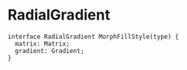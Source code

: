 # RadialGradient

```
interface RadialGradient MorphFillStyle(type) {
  matrix: Matrix;
  gradient: Gradient;
}
```
